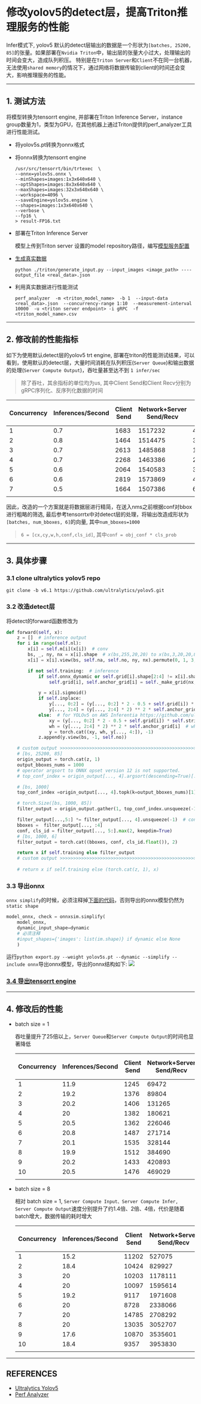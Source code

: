 # 修改yolov5的detect层，提高Triton推理服务的性能

Infer模式下, yolov5 默认的detect层输出的数据是一个形状为`[batches, 25200, 85]`的张量。如果部署在`Nvidia Triton`中，输出层的张量大小过大，处理输出的时间会变大，造成队列积压。 特别是在`Triton Server`和`Client`不在同一台机器，无法使用`shared memory`的情况下，通过网络将数据传输到client的时间还会变大，影响推理服务的性能。  

---

## 1. 测试方法
将模型转换为tensorrt engine, 并部署在Triton Inference Server，instance group数量为1，类型为GPU，在其他机器上通过Triton提供的perf_analyzer工具进行性能测试。

- 将yolov5s.pt转换为onnx格式
- 将onnx转换为tensorrt engine

    ```shell
    /usr/src/tensorrt/bin/trtexec  \
    --onnx=yolov5s.onnx \
    --minShapes=images:1x3x640x640 \
    --optShapes=images:8x3x640x640 \
    --maxShapes=images:32x3x640x640 \
    --workspace=4096 \
    --saveEngine=yolov5s.engine \
    --shapes=images:1x3x640x640 \
    --verbose \
    --fp16 \
    > result-FP16.txt
    ```

- 部署在Triton Inference Server    

    模型上传到Triton server 设置的model repository路径，编写[模型服务配置](../triton/model_repository/simple_yolov5/config.pbtxt)


- [生成真实数据](https://github.com/triton-inference-server/server/blob/main/docs/user_guide/perf_analyzer.md#real-input-data)

    ```shell
    python ./triton/generate_input.py --input_images <image_path> ----output_file <real_data>.json
    ```

- 利用真实数据进行性能测试

    ```shell
    perf_analyzer  -m <triton_model_name>  -b 1  --input-data <real_data>.json  --concurrency-range 1:10  --measurement-interval 10000  -u <triton server endpoint> -i gRPC  -f <triton_model_name>.csv
    ```
---
## 2. 修改前的性能指标

如下为使用默认detect层的yolov5 trt engine, 部署在triton的性能测试结果，可以看到，使用默认的detect层，大量时间消耗在队列积压(`Server Queue`)和输出数据的处理(`Server Compute Output`)，吞吐量甚至达不到 `1 infer/sec`

> 除了吞吐，其余指标的单位均为us, 其中Client Send和Client Recv分别为gRPC序列化、反序列化数据的时间


| Concurrency | Inferences/Second | Client Send | Network+Server Send/Recv | Server Queue | Server Compute Input | Server Compute Infer | Server Compute Output | p90 latency |
| ----------- | ----------------- | ----------- | ------------------------ | ------------ | -------------------- | -------------------- | --------------------- | ----------- |
| 1           | 0.7               | 1683        | 1517232                  | 466          | 8003                 | 4412                 | 9311                  | 1592936     |
| 2           | 0.8               | 1464        | 1514475                  | 393          | 10659                | 4616                 | 956736                | 2583025     |
| 3           | 0.7               | 2613        | 1485868                  | 1013992      | 7370                 | 4396                 | 1268070               | 3879331     |
| 4           | 0.7               | 2268        | 1463386                  | 2230040      | 9933                 | 5734                 | 1250245               | 4983687     |
| 5           | 0.6               | 2064        | 1540583                  | 3512025      | 11057                | 4843                 | 1226058               | 6512305     |
| 6           | 0.6               | 2819        | 1573869                  | 4802885      | 10134                | 4320                 | 1234644               | 7888080     |
| 7           | 0.5               | 1664        | 1507386                  | 6007235      | 11197                | 4899                 | 1244482               | 8854777     |
|             |                   |             |                          |              |                      |                      |                       |             |


因此，改造的一个方案就是将数据层进行精简，在送入nms之前根据conf对bbox进行粗略的筛选, 最后参考tensorrtx中对detect层的处理，将输出改造成形状为`[batches, num_bboxes, 6]`的向量, 其中`num_bboxes=1000`
> `6 = [cx,cy,w,h,conf,cls_id]`, 其中`conf = obj_conf * cls_prob`


---
## 3. 具体步骤

### 3.1 clone ultralytics yolov5 repo
`git clone -b v6.1 https://github.com/ultralytics/yolov5.git`


### 3.2 改造detect层
将detect的forward函数修改为

```python
def forward(self, x):
    z = []  # inference output
    for i in range(self.nl):
        x[i] = self.m[i](x[i])  # conv
        bs, _, ny, nx = x[i].shape  # x(bs,255,20,20) to x(bs,3,20,20,85)
        x[i] = x[i].view(bs, self.na, self.no, ny, nx).permute(0, 1, 3, 4, 2).contiguous()

        if not self.training:  # inference
            if self.onnx_dynamic or self.grid[i].shape[2:4] != x[i].shape[2:4]:
                self.grid[i], self.anchor_grid[i] = self._make_grid(nx, ny, i)

            y = x[i].sigmoid()
            if self.inplace:
                y[..., 0:2] = (y[..., 0:2] * 2 - 0.5 + self.grid[i]) * self.stride[i]  # xy
                y[..., 2:4] = (y[..., 2:4] * 2) ** 2 * self.anchor_grid[i]  # wh
            else:  # for YOLOv5 on AWS Inferentia https://github.com/ultralytics/yolov5/pull/2953
                xy = (y[..., 0:2] * 2 - 0.5 + self.grid[i]) * self.stride[i]  # xy
                wh = (y[..., 2:4] * 2) ** 2 * self.anchor_grid[i]  # wh
                y = torch.cat((xy, wh, y[..., 4:]), -1)
            z.append(y.view(bs, -1, self.no))

    # custom output >>>>>>>>>>>>>>>>>>>>>>>>>>>>>>>>>>>>>>>>>>>>>>>>>>>>>>>>
    # [bs, 25200, 85]
    origin_output = torch.cat(z, 1)
    output_bboxes_nums = 1000
    # operator argsort to ONNX opset version 12 is not supported.
    # top_conf_index = origin_output[..., 4].argsort(descending=True)[:,:output_bboxes_nums]

    # [bs, 1000]
    top_conf_index =origin_output[..., 4].topk(k=output_bboxes_nums)[1]

    # torch.Size([bs, 1000, 85])
    filter_output = origin_output.gather(1, top_conf_index.unsqueeze(-1).expand(-1, -1, 85))

    filter_output[...,5:] *= filter_output[..., 4].unsqueeze(-1)  # conf = obj_conf * cls_conf
    bboxes =  filter_output[..., :4]
    conf, cls_id = filter_output[..., 5:].max(2, keepdim=True)
    # [bs, 1000, 6]
    filter_output = torch.cat((bboxes, conf, cls_id.float()), 2)

    return x if self.training else filter_output
    # custom output >>>>>>>>>>>>>>>>>>>>>>>>>>>>>>>>>>>>>>>>>>>>>>>>>>>>>>>>
    
    # return x if self.training else (torch.cat(z, 1), x)
```


### 3.3 导出onnx

`onnx simplify`的时候，必须注释掉[下面的代码](https://github.com/ultralytics/yolov5/blob/v6.1/export.py#L145)，否则导出的onnx模型仍然为`static shape`
```python
model_onnx, check = onnxsim.simplify(
    model_onnx,
    dynamic_input_shape=dynamic
    # 必须注释
    #input_shapes={'images': list(im.shape)} if dynamic else None
    )
```

运行`python export.py --weight yolov5s.pt --dynamic --simplify --include onnx`导出onnx模型，导出的onnx结构如下: 
![](../assets/simple_output.png)


### [3.4 导出tensorrt engine](#1-测试方法)


---
## 4. 修改后的性能

- batch size = 1  

  吞吐量提升了25倍以上，`Server Queue`和`Server Compute Output`的时间也显著降低

    | Concurrency | Inferences/Second | Client Send | Network+Server Send/Recv | Server Queue | Server Compute Input | Server Compute Infer | Server Compute Output | Client Recv | p90 latency |
    | ----------- | ----------------- | ----------- | ------------------------ | ------------ | -------------------- | -------------------- | --------------------- | ----------- | ----------- |
    | 1           | 11.9              | 1245        | 69472                    | 286          | 7359                 | 5022                 | 340                   | 3           | 93457       |
    | 2           | 19.2              | 1376        | 89804                    | 341          | 7538                 | 4997                 | 161                   | 3           | 118114      |
    | 3           | 20.2              | 1406        | 131265                   | 1500         | 8240                 | 4881                 | 500                   | 3           | 171370      |
    | 4           | 20                | 1382        | 180621                   | 2769         | 9051                 | 5184                 | 496                   | 3           | 235043      |
    | 5           | 20.5              | 1362        | 226046                   | 2404         | 8112                 | 5068                 | 622                   | 3           | 286810      |
    | 6           | 20.8              | 1487        | 271714                   | 2034         | 8331                 | 5076                 | 506                   | 3           | 406248      |
    | 7           | 20.1              | 1535        | 328144                   | 2626         | 8444                 | 5122                 | 405                   | 3           | 430850      |
    | 8           | 19.9              | 1512        | 384690                   | 3511         | 8168                 | 5018                 | 581                   | 5           | 465658      |
    | 9           | 20.2              | 1433        | 420893                   | 3499         | 9034                 | 5180                 | 389                   | 3           | 522285      |
    | 10          | 20.5              | 1476        | 469029                   | 3369         | 8280                 | 5165                 | 442                   | 3           | 622745      |
    |             |                   |             |                          |              |                      |                      |                       |             |             |


- batch size = 8

  相对 batch size = 1, `Server Compute Input、Server Compute Infer, Server Compute Output`速度分别提升了约1.4倍、2倍、4倍，代价是随着batch增大，数据传输的耗时增大

    | Concurrency | Inferences/Second | Client Send | Network+Server Send/Recv | Server Queue | Server Compute Input | Server Compute Infer | Server Compute Output | Client Recv | p90 latency |
    | ----------- | ----------------- | ----------- | ------------------------ | ------------ | -------------------- | -------------------- | --------------------- | ----------- | ----------- |
    | 1           | 15.2              | 11202       | 527075                   | 360          | 5386                 | 2488                 | 43                    | 5           | 570189      |
    | 2           | 18.4              | 10424       | 829927                   | 124          | 5780                 | 2491                 | 33                    | 4           | 901743      |
    | 3           | 20                | 10203       | 1178111                  | 2290         | 5640                 | 2570                 | 20                    | 4           | 1267145     |
    | 4           | 20                | 10097       | 1595614                  | 4843         | 5998                 | 2454                 | 104                   | 5           | 1716309     |
    | 5           | 19.2              | 9117        | 1971608                  | 2397         | 5376                 | 2480                 | 203                   | 4           | 2518530     |
    | 6           | 20                | 8728        | 2338066                  | 2914         | 6304                 | 2496                 | 96                    | 4           | 2706257     |
    | 7           | 20                | 14785       | 2708292                  | 6581         | 5556                 | 2489                 | 160                   | 5           | 3170047     |
    | 8           | 20                | 13035       | 3052707                  | 5067         | 6353                 | 2492                 | 62                    | 4           | 3235293     |
    | 9           | 17.6              | 10870       | 3535601                  | 7037         | 6307                 | 2480                 | 136                   | 5           | 3856391     |
    | 10          | 18.4              | 9357        | 3953830                  | 8044         | 5629                 | 2520                 | 64                    | 3           | 4531638     |
    |             |                   |             |                          |              |                      |                      |                       |             |             |



---

## REFERENCES


- [Ultralytics Yolov5](https://github.com/ultralytics/yolov5.git)
- [Perf Analyzer](https://github.com/triton-inference-server/server/blob/main/docs/user_guide/perf_analyzer.md)
